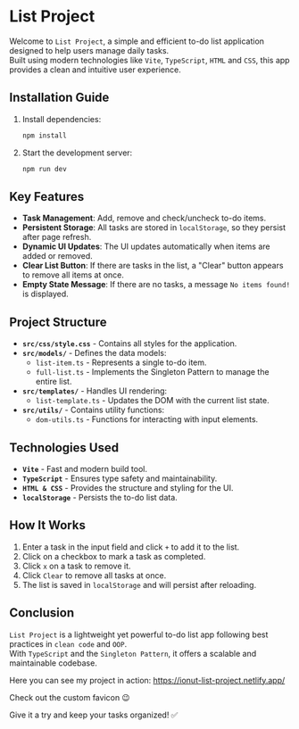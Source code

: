 # List Project

Welcome to `List Project`, a simple and efficient to-do list application designed to help users manage daily tasks.  
Built using modern technologies like `Vite`, `TypeScript`, `HTML` and `CSS`, this app provides a clean and intuitive
user experience.

## Installation Guide

1. Install dependencies:
   ```sh
   npm install
   ```
2. Start the development server:
   ```sh
   npm run dev
   ```

## Key Features

- **Task Management**: Add, remove and check/uncheck to-do items.
- **Persistent Storage**: All tasks are stored in `localStorage`, so they persist after page refresh.
- **Dynamic UI Updates**: The UI updates automatically when items are added or removed.
- **Clear List Button**: If there are tasks in the list, a "Clear" button appears to remove all items at once.
- **Empty State Message**: If there are no tasks, a message `No items found!` is displayed.

## Project Structure

- **`src/css/style.css`** - Contains all styles for the application.
- **`src/models/`** - Defines the data models:
    - `list-item.ts` - Represents a single to-do item.
    - `full-list.ts` - Implements the Singleton Pattern to manage the entire list.
- **`src/templates/`** - Handles UI rendering:
    - `list-template.ts` - Updates the DOM with the current list state.
- **`src/utils/`** - Contains utility functions:
    - `dom-utils.ts` - Functions for interacting with input elements.

## Technologies Used

- **`Vite`** - Fast and modern build tool.
- **`TypeScript`** - Ensures type safety and maintainability.
- **`HTML & CSS`** - Provides the structure and styling for the UI.
- **`localStorage`** - Persists the to-do list data.

## How It Works

1. Enter a task in the input field and click `+` to add it to the list.
2. Click on a checkbox to mark a task as completed.
3. Click `x` on a task to remove it.
4. Click `Clear` to remove all tasks at once.
5. The list is saved in `localStorage` and will persist after reloading.

## Conclusion

`List Project` is a lightweight yet powerful to-do list app following best practices in `clean code` and `OOP`.  
With `TypeScript` and the `Singleton Pattern`, it offers a scalable and maintainable codebase.

Here you can see my project in action: https://ionut-list-project.netlify.app/

Check out the custom favicon 😉

Give it a try and keep your tasks organized! ✅
